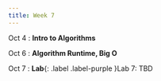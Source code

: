 ```yaml
---
title: Week 7
---
```


Oct 4
: **Intro to Algorithms**
<!--   : \[[videos](https://www.youtube.com/playlist?list=PLr509y092L29_eucVIY6vDewoz0DKEy6_)\] \[[slides](https://docs.google.com/presentation/d/1W96wOapKSZza6TBJMwFXl6XrsFUvWBDOpYzoaJwLQBw/edit?usp=sharing)\] -->
  
Oct 6
: **Algorithm Runtime, Big O**
<!--   : \[[videos](https://www.youtube.com/playlist?list=PLr509y092L29_eucVIY6vDewoz0DKEy6_)\] \[[slides](https://docs.google.com/presentation/d/1W96wOapKSZza6TBJMwFXl6XrsFUvWBDOpYzoaJwLQBw/edit?usp=sharing)\] -->

Oct 7
: **Lab**{: .label .label-purple }Lab 7: TBD

<!-- 
Sep 4
: **HW**{: .label .label-blue }Released: [HW2: Variables and Types](https://class.mimir.io/assignments/5e7aad41-169d-49e6-a052-1d64ba1fb545) -->

